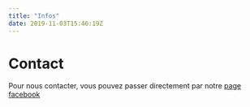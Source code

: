 ```yaml
---
title: "Infos"
date: 2019-11-03T15:46:19Z
---
```

# Contact

Pour nous contacter, vous pouvez passer directement par notre [page facebook](https://fr-fr.facebook.com/pages/category/Sports-Club/Faches-Thumesnil-Tennis-de-Table-1909136939359253/)  

